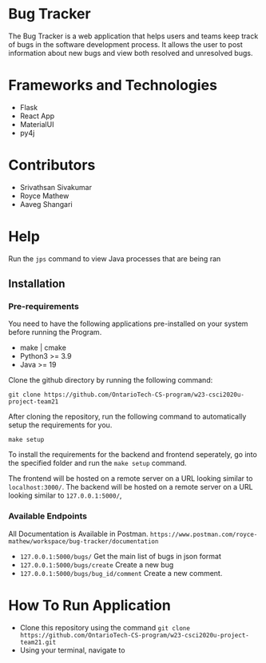 # Bug Tracker
The Bug Tracker is a web application that helps users and teams keep track of bugs in the software development process. It allows the user to post information about new bugs and view both resolved and unresolved bugs.

# Frameworks and Technologies
- Flask
- React App
- MaterialUI
- py4j

# Contributors
- Srivathsan Sivakumar
- Royce Mathew
- Aaveg Shangari

# Help
Run the `jps` command to view Java processes that are being ran

## Installation
### Pre-requirements
You need to have the following applications pre-installed on your system before running the Program.
- make | cmake
- Python3 >= 3.9
- Java >= 19

Clone the github directory by running the following command: 
```
git clone https://github.com/OntarioTech-CS-program/w23-csci2020u-project-team21
```
After cloning the repository, run the following command to automatically setup the requirements for you. 
```
make setup
```
To install the requirements for the backend and frontend seperately, go into the specified folder and run the `make setup` command.

The frontend will be hosted on a remote server on a URL looking similar to `localhost:3000/`.
The backend will be hosted on a remote server on a URL looking similar to `127.0.0.1:5000/`,

### Available Endpoints
All Documentation is Available in Postman. `https://www.postman.com/royce-mathew/workspace/bug-tracker/documentation`
- `127.0.0.1:5000/bugs/` Get the main list of bugs in json format
- `127.0.0.1:5000/bugs/create` Create a new bug
- `127.0.0.1:5000/bugs/bug_id/comment` Create a new comment.

# How To Run Application

- Clone this repository using the command `git clone https://github.com/OntarioTech-CS-program/w23-csci2020u-project-team21.git`
- Using your terminal, navigate to 
